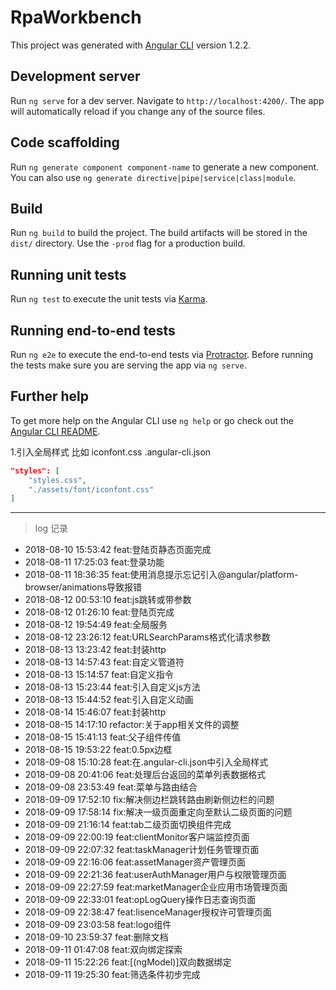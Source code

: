 # RpaWorkbench

This project was generated with [Angular CLI](https://github.com/angular/angular-cli) version 1.2.2.

## Development server

Run `ng serve` for a dev server. Navigate to `http://localhost:4200/`. The app will automatically reload if you change any of the source files.

## Code scaffolding

Run `ng generate component component-name` to generate a new component. You can also use `ng generate directive|pipe|service|class|module`.

## Build

Run `ng build` to build the project. The build artifacts will be stored in the `dist/` directory. Use the `-prod` flag for a production build.

## Running unit tests

Run `ng test` to execute the unit tests via [Karma](https://karma-runner.github.io).

## Running end-to-end tests

Run `ng e2e` to execute the end-to-end tests via [Protractor](http://www.protractortest.org/).
Before running the tests make sure you are serving the app via `ng serve`.

## Further help

To get more help on the Angular CLI use `ng help` or go check out the [Angular CLI README](https://github.com/angular/angular-cli/blob/master/README.md).


1.引入全局样式 比如 iconfont.css
.angular-cli.json
```json
"styles": [
    "styles.css",
    "./assets/font/iconfont.css"
]
```

****

> log 记录

* 2018-08-10 15:53:42 feat:登陆页静态页面完成
* 2018-08-11 17:25:03 feat:登录功能
* 2018-08-11 18:36:35 feat:使用消息提示忘记引入@angular/platform-browser/animations导致报错
* 2018-08-12 00:53:10 feat:js跳转或带参数
* 2018-08-12 01:26:10 feat:登陆页完成
* 2018-08-12 19:54:49 feat:全局服务
* 2018-08-12 23:26:12 feat:URLSearchParams格式化请求参数
* 2018-08-13 13:23:42 feat:封装http
* 2018-08-13 14:57:43 feat:自定义管道符
* 2018-08-13 15:14:57 feat:自定义指令
* 2018-08-13 15:23:44 feat:引入自定义js方法
* 2018-08-13 15:44:52 feat:引入自定义动画
* 2018-08-14 15:46:07 feat:封装http
* 2018-08-15 14:17:10 refactor:关于app相关文件的调整
* 2018-08-15 15:41:13 feat:父子组件传值
* 2018-08-15 19:53:22 feat:0.5px边框
* 2018-09-08 15:10:28 feat:在.angular-cli.json中引入全局样式
* 2018-09-08 20:41:06 feat:处理后台返回的菜单列表数据格式
* 2018-09-08 23:53:49 feat:菜单与路由结合
* 2018-09-09 17:52:10 fix:解决侧边栏跳转路由刷新侧边栏的问题
* 2018-09-09 17:58:14 fix:解决一级页面重定向至默认二级页面的问题
* 2018-09-09 21:16:14 feat:tab二级页面切换组件完成
* 2018-09-09 22:00:19 feat:clientMonitor客户端监控页面
* 2018-09-09 22:07:32 feat:taskManager计划任务管理页面
* 2018-09-09 22:16:06 feat:assetManager资产管理页面
* 2018-09-09 22:21:36 feat:userAuthManager用户与权限管理页面
* 2018-09-09 22:27:59 feat:marketManager企业应用市场管理页面
* 2018-09-09 22:33:01 feat:opLogQuery操作日志查询页面
* 2018-09-09 22:38:47 feat:lisenceManager授权许可管理页面
* 2018-09-09 23:03:58 feat:logo组件
* 2018-09-10 23:59:37 feat:删除文档
* 2018-09-11 01:47:08 feat:双向绑定探索
* 2018-09-11 15:22:26 feat:[(ngModel)]双向数据绑定* 2018-09-11 19:25:30 feat:筛选条件初步完成